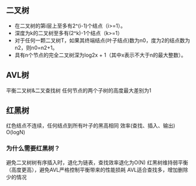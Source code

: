 ## 二叉树
- 在二叉树的第i层上至多有2^(i-1)个结点（i>=1）。
- 深度为k的二叉树至多有(2^k)-1个结点（k>=1）
- 对于任何一颗二叉树T，如果其终端结点(叶子结点)数为n0，度为2的结点数为n2，则n0=n2+1。
- 具有n个节点的完全二叉树深为log2x + 1（其中x表示不大于n的最大整数）。


## AVL树

平衡二叉树&二叉查找树
任何节点的两个子树的高度最大差别为1

## 红黑树
红色结点不连续，任何结点到所有叶子的黑高相同
效率(查找、插入、输出) O(logN)

### 为什么需要红黑树？
避免二叉树树有序插入时，退化为链表，查找效率退化为O(N)
红黑树维持弱平衡（高度更高），避免AVL严格控制平衡带来的性能损耗
AVL适合查找多，增加删除少的情况

